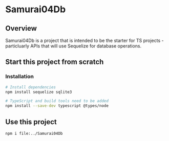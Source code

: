 # Samurai04Db

## Overview

Samurai04Db is a project that is intended to be the starter for TS projects - particluarly APIs that will use Sequelize for database operations.

## Start this project from scratch

### Installation

```bash
# Install dependencies
npm install sequelize sqlite3

# TypeScript and build tools need to be added
npm install --save-dev typescript @types/node
```

## Use this project

`npm i file:../Samurai04Db`
